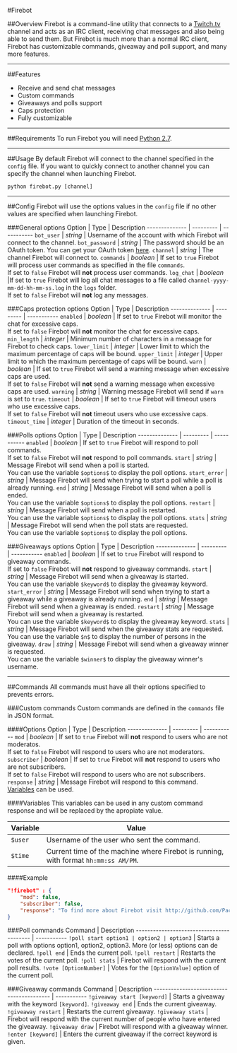 #Firebot

##Overview
Firebot is a command-line utility that connects to a [Twitch.tv](http://www.twitch.tv) channel and acts as an IRC client, receiving chat messages and also being able to send them. But Firebot is much more than a normal IRC client, Firebot has customizable commands, giveaway and poll support, and many more features.

***

##Features
+ Receive and send chat messages
+ Custom commands
+ Giveaways and polls support
+ Caps protection
+ Fully customizable

***

##Requirements
To run Firebot you will need [Python 2.7](https://www.python.org/downloads/).

***

##Usage
By default Firebot will connect to the channel specified in the `config` file. If you want to quickly connect to another channel you can specify the channel when launching Firebot.
```
python firebot.py [channel]
```

***

##Config
Firebot will use the options values in the `config` file if no other values are specified when launching Firebot.

###General options
Option         | Type      | Description
-------------- | --------- | -----------
`bot_user`     | *string*  | Username of the account with which Firebot will connect to the channel.
`bot_password` | *string*  | The password should be an OAuth token. You can get your OAuth token [here](http://www.twitchapps.com/tmi/).
`channel`      | *string*  | The channel Firebot will connect to.
`commands`     | *boolean* | If set to `true` Firebot will process user commands as specified in the file `commands`.<br>If set to `false` Firebot will **not** process user commands.
`log_chat`     | *boolean* |If set to `true` Firebot will log all chat messages to a file called `channel-yyyy-mm-dd-hh-mm-ss.log` in the `logs` folder.<br>If set to `false` Firebot will **not** log any messages.

###Caps protection options
Option         | Type      | Description
-------------- | --------- | -----------
`enabled`      | *boolean* | If set to `true` Firebot will monitor the chat for excessive caps.<br>If set to `false` Firebot will **not** monitor the chat for excessive caps.
`min_length`   | *integer* | Minimum number of characters in a message for Firebot to check caps.
`lower_limit`  | *integer* | Lower limit to which the maximum percentage of caps will be bound.
`upper_limit`  | *integer* | Upper limit to which the maximum percentage of caps will be bound.
`warn`         | *boolean* | If set to `true` Firebot will send a warning message when excessive caps are used.<br>If set to `false` Firebot will **not** send a warning message when excessive caps are used.
`warning`      | *string*  | Warning message Firebot will send if `warn` is set to `true`.
`timeout`      | *boolean* | If set to `true` Firebot will timeout users who use excessive caps.<br>If set to `false` Firebot will **not** timeout users who use excessive caps.
`timeout_time` | *integer* | Duration of the timeout in seconds.

###Polls options
Option         | Type      | Description
-------------- | --------- | -----------
`enabled`      | *boolean* | If set to `true` Firebot will respond to poll commands.<br>If set to `false` Firebot will **not** respond to poll commands.
`start`        | *string*  | Message Firebot will send when a poll is started.<br>You can use the variable `$options$` to display the poll options.
`start_error`  | *string*  | Message Firebot will send when trying to start a poll while a poll is already running.
`end`          | *string*  | Message Firebot will send when a poll is ended.<br>You can use the variable `$options$` to display the poll options.
`restart`      | *string*  | Message Firebot will send when a poll is restarted.<br>You can use the variable `$options$` to display the poll options.
`stats`        | *string*  | Message Firebot will send when the poll stats are requested.<br>You can use the variable `$options$` to display the poll options.

###Giveaways options
Option         | Type      | Description
-------------- | --------- | -----------
`enabled`      | *boolean* | If set to `true` Firebot will respond to giveaway commands.<br>If set to `false` Firebot will **not** respond to giveaway commands.
`start`        | *string*  | Message Firebot will send when a giveaway is started.<br>You can use the variable `$keyword$` to display the giveaway keyword.
`start_error`  | *string*  | Message Firebot will send when trying to start a giveaway while a giveaway is already running.
`end`          | *string*  | Message Firebot will send when a giveaway is ended.
`restart`      | *string*  | Message Firebot will send when a giveaway is restarted.<br>You can use the variable `$keyword$` to display the giveaway keyword.
`stats`        | *string*  | Message Firebot will send when the giveaway stats are requested.<br>You can use the variable `$n$` to display the number of persons in the giveaway.
`draw`         | *string*  | Message Firebot will send when a giveaway winner is requested.<br>You can use the variable `$winner$` to display the giveaway winner's username.

***

##Commands
All commands must have all their options specified to prevents errors.

###Custom commands
Custom commands are defined in the `commands` file in JSON format.

####Options
Option         | Type      | Description
-------------- | --------- | -----------
`mod`          | *boolean* | If set to `true` Firebot will **not** respond to users who are not moderatos.<br>If set to `false` Firebot will respond to users who are not moderators.
`subscriber`   | *boolean* | If set to `true` Firebot will **not** respond to users who are not subscribers.<br>If set to `false` Firebot will respond to users who are not subscribers.
`response`     | *string*  | Message Firebot will respond to this command.<br>[Variables](#variables) can be used.

####Variables
This variables can be used in any custom command response and will be replaced by the apropiate value.

Variable | Value
-------- | -------
`$user`  | Username of the user who sent the command.
`$time`  | Current time of the machine where Firebot is running, with format `hh:mm:ss AM/PM`.

####Example
```json
"!firebot" : {
	"mod": false,
	"subscriber": false,
	"response": "To find more about Firebot visit http://github.com/PacoHobi/Twitch-Firebot"
}
```

###Poll commands
Command                                   | Description
----------------------------------------- | -----------
`!poll start option1 | option2 | option3` | Starts a poll with options option1, option2, option3. More (or less) options can de declared.
`!poll end`                               | Ends the current poll.
`!poll restart`                           | Restarts the votes of the current poll.
`!poll stats`                             | Firebot will respond with the current poll results.
`!vote [OptionNumber]`                    | Votes for the `[OptionValue]` option of the current poll.

###Giveaway commands
Command                                   | Description
----------------------------------------- | -----------
`!giveaway start [keyword]`               | Starts a giveaway with the keyword `[keyword]`.
`!giveaway end`                           | Ends the current giveaway.
`!giveaway restart`                       | Restarts the current giveaway.
`!giveaway stats`                         | Firebot will respond with the current number of people who have entered the giveaway.
`!giveaway draw`                          | Firebot will respond with a giveaway winner.
`!enter [keyword]`                        | Enters the current giveaway if the correct keyword is given.